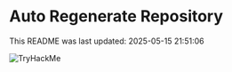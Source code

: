 # Auto Regenerate Repository

This README was last updated: 2025-05-15 21:51:06

 ![TryHackMe](https://tryhackme.com/badge/533634)